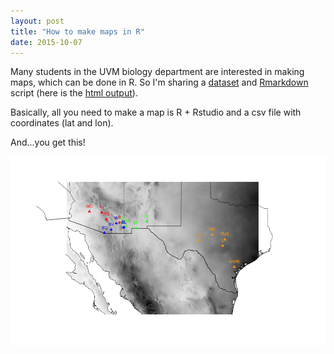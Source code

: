 ```yaml
---
layout: post
title: "How to make maps in R"
date: 2015-10-07
---
```


Many students in the UVM biology department are interested in making maps, which can be done in R. So I'm sharing a [dataset]({{http://adnguyen.github.io}}/assets/Coordinates_Sites.csv) and [Rmarkdown]({{http://adnguyen.github.io}}/assets/Yai_map_precip.Rmd) script (here is the [html output]({{http://adnguyen.github.io}}/assets/ai_map_precip.html)).

Basically, all you need to make a map is R + Rstudio and a csv file with coordinates (lat and lon). 


And...you get this!

<img src="/assets/yai_fig_v3.png" />	